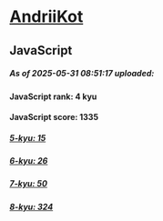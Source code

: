 # [AndriiKot](https://www.codewars.com/users/AndriiKot) 

## JavaScript

##### As of 2025-05-31 08:51:17 uploaded:

#### JavaScript rank: 4 kyu

#### JavaScript score: 1335

##### [5-kyu: 15](https://github.com/AndriiKot/JavaScript__CodeWars/tree/main/kyu-5)

##### [6-kyu: 26](https://github.com/AndriiKot/JavaScript__CodeWars/tree/main/kyu-6)

##### [7-kyu: 50](https://github.com/AndriiKot/JavaScript__CodeWars/tree/main/kyu-7)

##### [8-kyu: 324](https://github.com/AndriiKot/JavaScript__CodeWars/tree/main/kyu-8)

